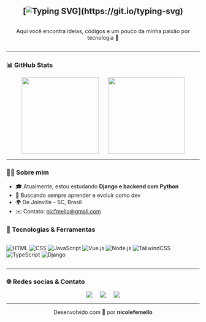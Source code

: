 #

<section id="welcome" style="display: grid; justify-content: center; text-align: center;">

# [![Typing SVG](https://readme-typing-svg.herokuapp.com/?color=e83d84&size=38&center=true&vCenter=true&width=1000&lines=Hello!+My+name+is+Nicole+Ferreira+Mello;I'm+16+years+old;I+am+from+Joinville,+SC;Be+Welcome!)](https://git.io/typing-svg)

<p align="center">Aqui você encontra ideias, códigos e um pouco da minha paixão por tecnologia 🚀</p>

</section>

---

<section id="stats">

### 📊 GitHub Stats

<p style="display: flex; flex-wrap: wrap; justify-content: center; gap: 25px;">
  <img src="https://github-readme-stats.vercel.app/api?username=nicolefemello&show_icons=true&theme=radical" height=200 />
  <img height=200 src="https://github-readme-stats.vercel.app/api/top-langs/?username=nicolefemello&layout=donut&bg_color=141424&title_color=e83d84&text_color=8ef5fa&icon_color=2596be)](https://github.com/nicolefemello/nicolefemello"/>
</p>
</section>

---

<section id="about-me">

### 👩‍💻 Sobre mim

- 🎓 Atualmente, estou estudando **Django e backend com Python**
- 🧠 Buscando sempre aprender e evoluir como dev
- 🌍 De Joinville - SC, Brasil
- ✉️ Contato: [nicfmello@gmail.com](mailto:nicfmello@gmail.com)

### 🚀 Tecnologias & Ferramentas

<div style="display: flex; justify-content: center; gap: 10px;">

![HTML](https://img.shields.io/badge/HTML-E34F26?style=for-the-badge&logo=html5&logoColor=white)
![CSS](https://img.shields.io/badge/CSS-1572B6?style=for-the-badge&logo=css3&logoColor=white)
![JavaScript](https://img.shields.io/badge/JavaScript-F7DF1E?style=for-the-badge&logo=javascript&logoColor=black)
![Vue.js](https://img.shields.io/badge/Vue.js-35495E?style=for-the-badge&logo=vue.js&logoColor=4FC08D)
![Node.js](https://img.shields.io/badge/Node.js-339933?style=for-the-badge&logo=nodedotjs&logoColor=white)
![TailwindCSS](https://img.shields.io/badge/Tailwind-38B2AC?style=for-the-badge&logo=tailwind-css&logoColor=white)
![TypeScript](https://img.shields.io/badge/TypeScript-3178C6?style=for-the-badge&logo=typescript&logoColor=white)
![Django](https://img.shields.io/badge/Django-092E20?style=for-the-badge&logo=django&logoColor=white)

</div>

</section>

---

<section id="contact">

### 🌐 Redes socias & Contato

<div align="center" style="display: flex; flex-wrap: wrap; justify-content: center; gap: 20px;"> 
  <a href ="mailto:nicfmello@gmail.com">
    <img src="https://img.shields.io/badge/-Gmail-%23333?style=for-the-badge&logo=gmail&logoColor=white" target="_blank">
  </a>
  <a href="https://instagram.com/nicolefemello" target="_blank">
    <img src="https://img.shields.io/badge/-Instagram-%23E4405F?style=for-the-badge&logo=instagram&logoColor=white" target="_blank">
  </a>
  <a href="https://www.linkedin.com/in/nicole-ferreira-mello-3360172bb/a" target="_blank">
    <img src="https://img.shields.io/badge/-LinkedIn-%230077B5?style=for-the-badge&logo=linkedin&logoColor=white" target="_blank">
  </a> 
</div>
</section>

---

<p align="center">Desenvolvido com 💙 por <strong>nicolefemello</strong></p>
